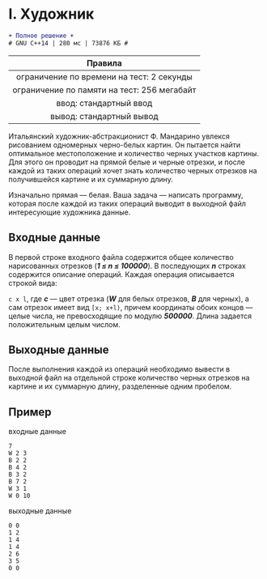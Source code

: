 # I. Художник
```diff
+ Полное решение +
# GNU C++14 | 280 мс | 73876 КБ #
```
| Правила                                    	|
|:-------------------------------------------:|
| ограничение по времени на тест: 2 секунды   |
| ограничение по памяти на тест: 256 мегабайт |
| ввод: стандартный ввод                      |
| вывод: стандартный вывод                    |

Итальянский художник-абстракционист Ф. Мандарино увлекся рисованием одномерных черно-белых картин. Он пытается найти оптимальное местоположение и количество черных участков картины. Для этого он проводит на прямой белые и черные отрезки, и после каждой из таких операций хочет знать количество черных отрезков на получившейся картине и их суммарную длину.

Изначально прямая — белая. Ваша задача — написать программу, которая после каждой из таких операций выводит в выходной файл интересующие художника данные.

## Входные данные
В первой строке входного файла содержится общее количество нарисованных отрезков (***1 ≤ n ≤ 100000***). В последующих ***n*** строках содержится описание операций. Каждая операция описывается строкой вида:

`c x l`, где ***c*** — цвет отрезка (***W*** для белых отрезков, ***B*** для черных), а сам отрезок имеет вид `[x; x+l)`, причем координаты обоих концов — целые числа, не превосходящие по модулю ***500000***. Длина задается положительным целым числом.

## Выходные данные
После выполнения каждой из операций необходимо вывести в выходной файл на отдельной строке количество черных отрезков на картине и их суммарную длину, разделенные одним пробелом.

## Пример
входные данные
```
7
W 2 3
B 2 2
B 4 2
B 3 2
B 7 2
W 3 1
W 0 10
```
выходные данные
```
0 0
1 2
1 4
1 4
2 6
3 5
0 0
```

